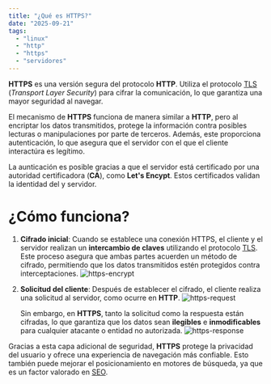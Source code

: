 ```yaml
---
title: "¿Qué es HTTPS?"
date: "2025-09-21"
tags:
  - "linux"
  - "http"
  - "https"
  - "servidores"
---
```


**HTTPS** es una versión segura del protocolo **HTTP**.
Utiliza el protocolo [TLS](04_tls.md) (*Transport Layer Security*) para cifrar la comunicación, lo que garantiza una mayor seguridad al navegar.

El mecanismo de **HTTPS** funciona de manera similar a **HTTP**, pero al encriptar los datos transmitidos, protege la información contra posibles lecturas o manipulaciones por parte de terceros.
Además, este proporciona autenticación, lo que asegura  que el servidor con el que el cliente interactúra es legítimo.

La aunticación es posible gracias a que el servidor está certificado por una autoridad certificadora (**CA**), como **Let's Encypt**. Estos certificados validan la identidad del y servidor.
# ¿Cómo funciona?
1. **Cifrado inicial**:
	Cuando se establece una conexión HTTPS, el cliente y el servidor realizan un **intercambio de claves** utilizando el protocolo [TLS](04_tls.md).
	Este proceso asegura que ambas partes acuerden un método de cifrado, permitiendo que los datos transmitidos estén protegidos contra interceptaciones.
  ![https-encrypt](https://github.com/user-attachments/assets/ce7fd1d1-76bd-4e31-b216-53deba42ded7)

1. **Solicitud del cliente**:
	Después de establecer el cifrado, el cliente realiza una solicitud al servidor, como ocurre en **HTTP**.
  ![https-request](https://github.com/user-attachments/assets/e6382b32-684f-4fe4-9c12-310f2491c326)

	Sin embargo, en **HTTPS**, tanto la solicitud como la respuesta están cifradas, lo que garantiza que los datos sean **ilegibles** e **inmodificables** para cualquier atacante o entidad no autorizada.
  ![https-response](https://github.com/user-attachments/assets/f2fdefa7-99a2-457b-95be-c2040ed1492f)

Gracias a esta capa adicional de seguridad, **HTTPS** protege la privacidad del usuario y ofrece una experiencia de navegación más confiable.
Esto también puede mejorar el posicionamiento en motores de búsqueda, ya que es un factor valorado en [SEO](04_ceo).
